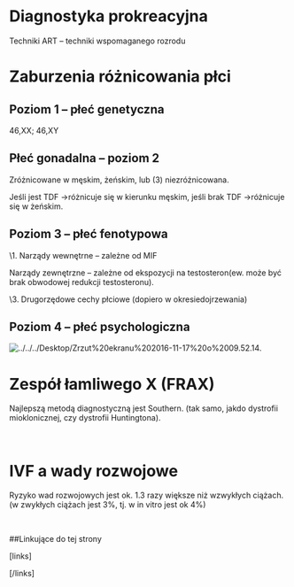 # Diagnostyka prokreacyjna

Techniki ART – techniki wspomaganego rozrodu



# Zaburzenia różnicowania płci

## Poziom 1 – płeć genetyczna

46,XX; 46,XY



## Płeć gonadalna – poziom 2

Zróżnicowane w męskim, żeńskim, lub (3) niezróżnicowana.

Jeśli jest TDF →różnicuje się w kierunku męskim, jeśli brak TDF →różnicuje się w żeńskim.



## Poziom 3 – płeć fenotypowa

\1. Narządy wewnętrne – zależne od MIF

Narządy zewnętrzne – zależne od ekspozycji na testosteron(ew. może być brak obwodowej redukcji testosteronu).

\3. Drugorzędowe cechy płciowe (dopiero w okresiedojrzewania)



## Poziom 4 – płeć psychologiczna

![../../../Desktop/Zrzut%20ekranu%202016-11-17%20o%2009.52.14.](img/7_clip_image002.png)



# Zespół łamliwego X (FRAX)

Najlepszą metodą diagnostyczną jest Southern. (tak samo, jakdo dystrofii mioklonicznej, czy dystrofii Huntingtona).

 

# IVF a wady rozwojowe

Ryzyko wad rozwojowych jest ok. 1.3 razy większe niż wzwykłych ciążach. (w zwykłych ciążach jest 3%, tj. w in vitro jest ok 4%)

 



##Linkujące do tej strony

[links]


[/links]











